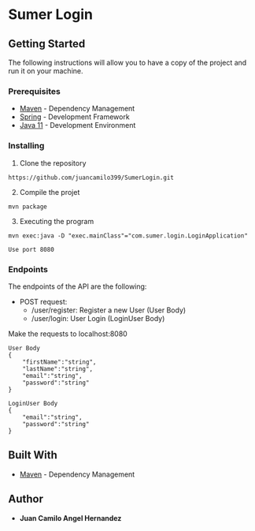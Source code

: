 # Sumer Login

## Getting Started

The following instructions will allow you to have a copy of the project and run it on your machine.

### Prerequisites

* [Maven](https://maven.apache.org/) - Dependency Management
* [Spring](https://spring.io/) - Development Framework
* [Java 11](https://www.oracle.com/co/java/technologies/javase/jdk11-archive-downloads.html) -  Development Environment 


### Installing

1. Clone the repository

```
https://github.com/juancamilo399/SumerLogin.git
```

2. Compile the projet

```
mvn package
```

3. Executing the program

```
mvn exec:java -D "exec.mainClass"="com.sumer.login.LoginApplication"

Use port 8080
```
### Endpoints

The endpoints of the API are the following:
- POST request:
    - /user/register: Register a new User (User Body)
    - /user/login: User Login (LoginUser Body)

Make the requests to localhost:8080

```
User Body
{ 
    "firstName":"string",
    "lastName":"string",
    "email":"string",
    "password":"string"
}
```

```
LoginUser Body
{ 
    "email":"string",
    "password":"string"
}
```

## Built With

* [Maven](https://maven.apache.org/) - Dependency Management


## Author

* **Juan Camilo Angel Hernandez** 


